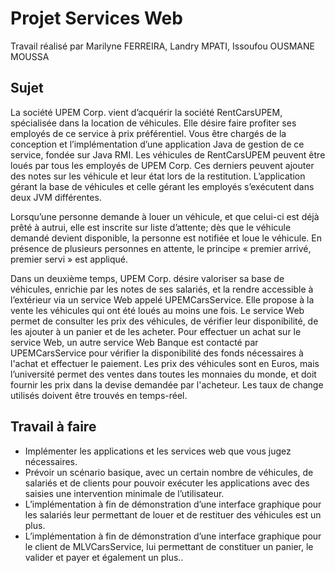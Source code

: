 # Projet Services Web

Travail réalisé par Marilyne FERREIRA, Landry MPATI, Issoufou OUSMANE MOUSSA

## Sujet

La société UPEM Corp. vient d’acquérir la société RentCarsUPEM, spécialisée dans la location de véhicules. Elle désire faire profiter ses employés de ce service à prix préférentiel. Vous être chargés de la conception et l’implémentation d’une application Java de gestion de ce service, fondée sur Java RMI. Les véhicules de RentCarsUPEM peuvent être loués par tous les employés de UPEM Corp. Ces derniers peuvent ajouter des notes sur les véhicule et leur état lors de la restitution. L’application gérant la base de véhicules et celle gérant les employés s’exécutent dans deux JVM différentes.

Lorsqu’une personne demande à louer un véhicule, et que celui-ci est déjà prêté à autrui, elle est inscrite sur liste d’attente; dès que le véhicule demandé devient disponible, la personne est notifiée et loue le véhicule. En présence de plusieurs personnes en attente, le principe « premier arrivé, premier servi » est appliqué.

Dans un deuxième temps, UPEM Corp. désire valoriser sa base de véhicules, enrichie par les notes de ses salariés, et la rendre accessible à l’extérieur via un service Web appelé UPEMCarsService. Elle propose à la vente les véhicules qui ont été loués au moins une fois. Le service Web permet de consulter les prix des véhicules, de vérifier leur disponibilité, de les ajouter à un panier et de les acheter. Pour effectuer un achat sur le service Web, un autre service Web Banque est contacté par UPEMCarsService pour vérifier la disponibilité des fonds nécessaires à l'achat et effectuer le paiement. Les prix des véhicules sont en Euros, mais l’université permet des ventes dans toutes les monnaies du monde, et doit fournir les prix dans la devise demandée par l'acheteur. Les taux de change utilisés doivent être trouvés en temps-réel.

## Travail à faire 

* Implémenter les applications et les services web que vous jugez nécessaires.
* Prévoir un scénario basique, avec un certain nombre de véhicules, de salariés et de clients pour pouvoir exécuter les applications avec des saisies une intervention minimale de l’utilisateur.
* L’implémentation à fin de démonstration d’une interface graphique pour les salariés leur permettant de louer et de restituer des véhicules est un plus.
* L’implémentation à fin de démonstration d’une interface graphique pour le client de MLVCarsService, lui permettant de constituer un panier, le valider et payer et également un plus..